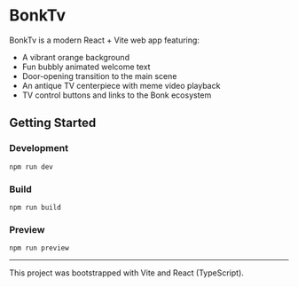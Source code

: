 # BonkTv

BonkTv is a modern React + Vite web app featuring:
- A vibrant orange background
- Fun bubbly animated welcome text
- Door-opening transition to the main scene
- An antique TV centerpiece with meme video playback
- TV control buttons and links to the Bonk ecosystem

## Getting Started

### Development
```
npm run dev
```

### Build
```
npm run build
```

### Preview
```
npm run preview
```

---

This project was bootstrapped with Vite and React (TypeScript).
